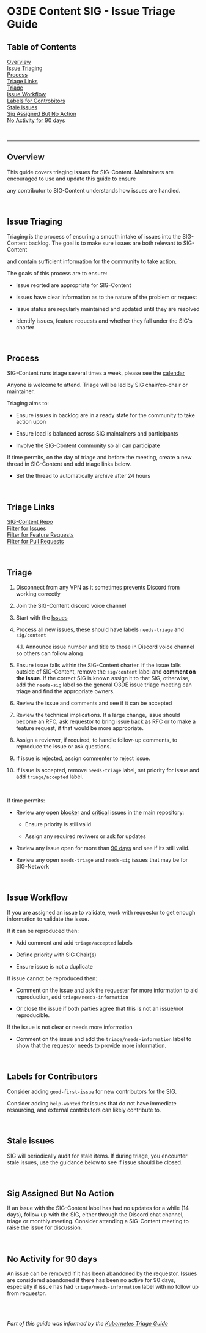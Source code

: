 # O3DE Content SIG - Issue Triage Guide

## Table of Contents

[Overview](#overview)<br/>
[Issue Triaging](#issuetriaging)<br/>
[Process](#process)<br/>
[Triage Links](#links)<br/>
[Triage](#triage)<br/>
[Issue Workflow](#workflow)<br/>
[Labels for Controbitors](#labels)<br/>
[Stale Issues](#staleissues)<br/>
[Sig Assigned But No Action](#noaction)<br/>
[No Activity for 90 days](#noactivity)<br/>

<br/>

---




## Overview <a name="overview"></a>

This guide covers triaging issues for SIG-Content. Maintainers are encouraged to use and update this guide to ensure

any contributor to SIG-Content understands how issues are handled.




<br/>


##  Issue Triaging <a name="issuetriaging"></a>

Triaging is the process of ensuring a smooth intake of issues into the SIG-Content backlog. The goal is to make sure issues are both relevant to SIG-Content

and contain sufficient information for the community to take action.




The goals of this process are to ensure:

* Issue reorted are appropriate for SIG-Content

* Issues have clear information as to the nature of the problem or request

* Issue status are regularly maintained and updated until they are resolved

* Identify issues, feature requests and whether they fall under the SIG's charter





<br/>

## Process <a name="process"></a>

SIG-Content runs triage several times a week, please see the [calendar](https://lists.o3de.org/g/o3de-calendar/calendar?calstart=2022-01-20) 

Anyone is welcome to attend. Triage will be led by SIG chair/co-chair or maintainer.




Triaging aims to:

* Ensure issues in backlog are in a ready state for the community to take action upon

* Ensure load is balanced across SIG maintainers and participants

* Involve the SIG-Content community so all can participate




If time permits, on the day of triage and before the meeting, create a new thread in SIG-Content and add triage links below.

* Set the thread to automatically archive after 24 hours


<br/>

## Triage Links <a name="links"></a>

[SIG-Content Repo](https://github.com/o3de/sig-content)<br/>
[Filter for Issues](https://github.com/o3de/o3de/issues?q=is%3Aissue+is%3Aopen+label%3Asig%2Fcontent+label%3Akind%2Fbug+label%3Aneeds-triage)<br/>
[Filter for Feature Requests](https://github.com/o3de/o3de/issues?q=is%3Aissue+is%3Aopen+label%3Asig%2Fcontent+-label%3Akind%2Fbug+label%3Aneeds-triage)<br/>
[Filter for Pull Requests](https://github.com/o3de/o3de/pulls?q=is%3Apr+is%3Aopen+draft%3Afalse+label%3Asig%2Fcontent+review%3Arequired)<br/>

<br/>

## Triage <a name="triage"></a>

1. Disconnect from any VPN as it sometimes prevents Discord from working correctly

2. Join the SIG-Content discord voice channel

3. Start with the [Issues](https://github.com/o3de/o3de/issues?q=is%3Aissue+is%3Aopen+label%3Asig%2Fcontent+label%3Akind%2Fbug+label%3Aneeds-triage)

4. Process all new issues, these should have labels `needs-triage` and `sig/content`

   4.1. Announce issue number and title to those in Discord voice channel so others can follow along

5. Ensure issue falls within the SIG-Content charter. If the issue falls outside of SIG-Content, remove the `sig/content` label and __comment on the issue__. If the correct SIG is known assign it to that SIG, otherwise, add the `needs-sig` label so the general O3DE issue triage meeting can triage and find the appropriate owners.

6. Review the issue and comments and see if it can be accepted

7. Review the technical implications. If a large change, issue should become an RFC, ask requestor to bring issue back as RFC or to make a feature request, if that would be more appropriate.

8. Assign a reviewer, if required, to handle follow-up comments, to reproduce the issue or ask questions.

9. If issue is rejected, assign commenter to reject issue. 

10. If issue is accepted, remove `needs-triage` label, set priority for issue and add `triage/accepted` label.


<br/>

If time permits:

* Review any open [blocker](https://github.com/o3de/o3de/issues?q=is%3Aissue+is%3Aopen+label%3Asig%2Fcontent+label%3Apriority%2Fblocker) and [critical](https://github.com/o3de/o3de/issues?q=is%3Aissue+is%3Aopen+label%3Asig%2Fcontent+label%3Apriority%2Fcritical) issues in the main repository:

  * Ensure priority is still valid

  * Assign any required reviwers or ask for updates

* Review any issue open for more than [90 days](https://github.com/o3de/o3de/issues?q=is%3Aissue+is%3Aopen+label%3Asig%2Fcontent+sort%3Acreated-asc) and see if its still valid.

* Review any open `needs-triage` and `needs-sig` issues that may be for SIG-Network


<br/>

## Issue Workflow <a name="workflow"></a>

If you are assigned an issue to validate, work with requestor to get enough information to validate the issue.




If it can be reproduced then:

* Add comment and add `triage/accepted` labels

* Define priority with SIG Chair(s)

* Ensure issue is not a duplicate




If issue cannot be reproduced then:

* Comment on the issue and ask the requester for more information to aid reproduction, add `triage/needs-information`

* Or close the issue if both parties agree that this is not an issue/not reproducible.




If the issue is not clear or needs more information

* Comment on the issue and add the `triage/needs-information` label to show that the requestor needs to provide more information.


<br/>

## Labels for Contributors <a name="labels"></a>

Consider adding `good-first-issue` for new contributors for the SIG.




Consider adding `help-wanted` for issues that do not have immediate resourcing, and external contributors can likely contribute to.




<br/>


## Stale issues <a name="staleissues"></a>




SIG will periodically audit for stale items. If during triage, you encounter stale issues, use the guidance below to see if issue should be closed.


<br/>

## Sig Assigned But No Action <a name="noaction"></a>

If an issue with the SIG-Content label has had no updates for a while (14 days), follow up with the SIG, either through the Discord chat channel, triage or monthly meeting. Consider attending a SIG-Content meeting to raise the issue for discussion.


<br/>

## No Activity for 90 days <a name="noactivity"></a>

An issue can be removed if it has been abandoned by the requestor. Issues are considered abandoned if there has been no active for 90 days, especially if issue has had `triage/needs-information` label with no follow up from requestor.



<br/>
<br/>

_Part of this guide was informed by the [Kubernetes Triage Guide](https://github.com/kubernetes/community/blob/master/contributors/guide/issue-triage.md)_